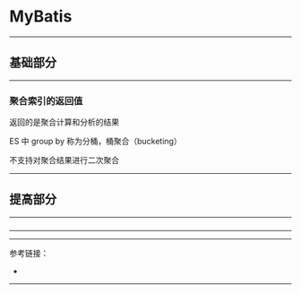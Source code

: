 # MyBatis

---

## 基础部分

---

### 聚合索引的返回值

返回的是聚合计算和分析的结果

ES 中 group by 称为分桶，桶聚合（bucketing）

不支持对聚合结果进行二次聚合

---

## 提高部分

---

###

---



---

参考链接：

- []()

---





